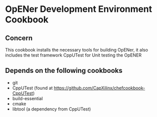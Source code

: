 OpENer Development Environment Cookbook
=======================================

Concern
-------

This cookbook installs the necessary tools for building OpENer, it also includes the test framework CppUTest for Unit testing the OpENER

Depends on the following cookbooks
----------
* git
* CppUTest (found at https://github.com/CapXilinx/chefcookbook-CppUTest)
* build-essential
* cmake
* libtool (a dependency from CppUTest)
